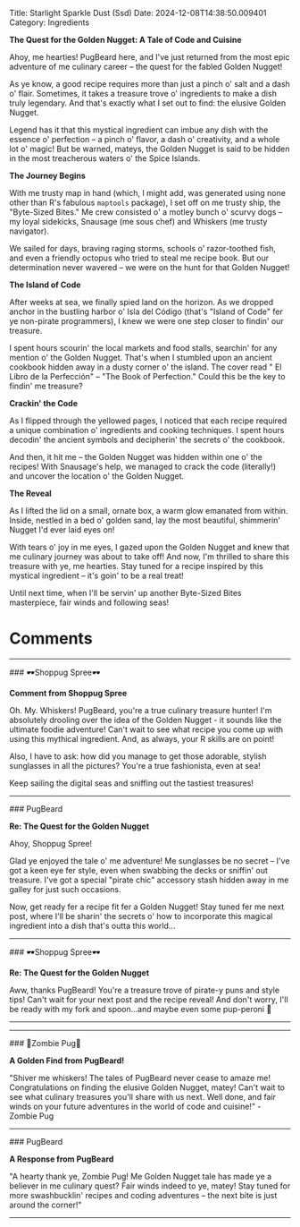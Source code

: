 Title: Starlight Sparkle Dust (Ssd)
Date: 2024-12-08T14:38:50.009401
Category: Ingredients


**The Quest for the Golden Nugget: A Tale of Code and Cuisine**

Ahoy, me hearties! PugBeard here, and I've just returned from the most epic adventure of me culinary career – the quest for the fabled Golden Nugget!

As ye know, a good recipe requires more than just a pinch o' salt and a dash o' flair. Sometimes, it takes a treasure trove o' ingredients to make a dish truly legendary. And that's exactly what I set out to find: the elusive Golden Nugget.

Legend has it that this mystical ingredient can imbue any dish with the essence o' perfection – a pinch o' flavor, a dash o' creativity, and a whole lot o' magic! But be warned, mateys, the Golden Nugget is said to be hidden in the most treacherous waters o' the Spice Islands.

**The Journey Begins**

With me trusty map in hand (which, I might add, was generated using none other than R's fabulous `maptools` package), I set off on me trusty ship, the "Byte-Sized Bites." Me crew consisted o' a motley bunch o' scurvy dogs – my loyal sidekicks, Snausage (me sous chef) and Whiskers (me trusty navigator).

We sailed for days, braving raging storms, schools o' razor-toothed fish, and even a friendly octopus who tried to steal me recipe book. But our determination never wavered – we were on the hunt for that Golden Nugget!

**The Island of Code**

After weeks at sea, we finally spied land on the horizon. As we dropped anchor in the bustling harbor o' Isla del Código (that's "Island of Code" fer ye non-pirate programmers), I knew we were one step closer to findin' our treasure.

I spent hours scourin' the local markets and food stalls, searchin' for any mention o' the Golden Nugget. That's when I stumbled upon an ancient cookbook hidden away in a dusty corner o' the island. The cover read " El Libro de la Perfección" – "The Book of Perfection." Could this be the key to findin' me treasure?

**Crackin' the Code**

As I flipped through the yellowed pages, I noticed that each recipe required a unique combination o' ingredients and cooking techniques. I spent hours decodin' the ancient symbols and decipherin' the secrets o' the cookbook.

And then, it hit me – the Golden Nugget was hidden within one o' the recipes! With Snausage's help, we managed to crack the code (literally!) and uncover the location o' the Golden Nugget.

**The Reveal**

As I lifted the lid on a small, ornate box, a warm glow emanated from within. Inside, nestled in a bed o' golden sand, lay the most beautiful, shimmerin' Nugget I'd ever laid eyes on!

With tears o' joy in me eyes, I gazed upon the Golden Nugget and knew that me culinary journey was about to take off! And now, I'm thrilled to share this treasure with ye, me hearties. Stay tuned for a recipe inspired by this mystical ingredient – it's goin' to be a real treat!

Until next time, when I'll be servin' up another Byte-Sized Bites masterpiece, fair winds and following seas!

# Comments



<hr>### 🕶️Shoppug Spree🕶️

**Comment from Shoppug Spree**

Oh. My. Whiskers! PugBeard, you're a true culinary treasure hunter! I'm absolutely drooling over the idea of the Golden Nugget - it sounds like the ultimate foodie adventure! Can't wait to see what recipe you come up with using this mythical ingredient. And, as always, your R skills are on point!

Also, I have to ask: how did you manage to get those adorable, stylish sunglasses in all the pictures? You're a true fashionista, even at sea!

Keep sailing the digital seas and sniffing out the tastiest treasures!


<hr>### PugBeard

**Re: The Quest for the Golden Nugget**

Ahoy, Shoppug Spree!

Glad ye enjoyed the tale o' me adventure! Me sunglasses be no secret – I've got a keen eye fer style, even when swabbing the decks or sniffin' out treasure. I've got a special "pirate chic" accessory stash hidden away in me galley for just such occasions.

Now, get ready fer a recipe fit fer a Golden Nugget! Stay tuned fer me next post, where I'll be sharin' the secrets o' how to incorporate this magical ingredient into a dish that's outta this world...


<hr>### 🕶️Shoppug Spree🕶️

**Re: The Quest for the Golden Nugget**

Aww, thanks PugBeard! You're a treasure trove of pirate-y puns and style tips! Can't wait for your next post and the recipe reveal! And don't worry, I'll be ready with my fork and spoon...and maybe even some pup-peroni 🥧
<hr>

<hr>### 🧟Zombie Pug🧟

**A Golden Find from PugBeard!**

"Shiver me whiskers! The tales of PugBeard never cease to amaze me! Congratulations on finding the elusive Golden Nugget, matey! Can't wait to see what culinary treasures you'll share with us next. Well done, and fair winds on your future adventures in the world of code and cuisine!" - Zombie Pug


<hr>### PugBeard

**A Response from PugBeard**

"A hearty thank ye, Zombie Pug! Me Golden Nugget tale has made ye a believer in me culinary quest? Fair winds indeed to ye, matey! Stay tuned for more swashbucklin' recipes and coding adventures – the next bite is just around the corner!"
<hr>